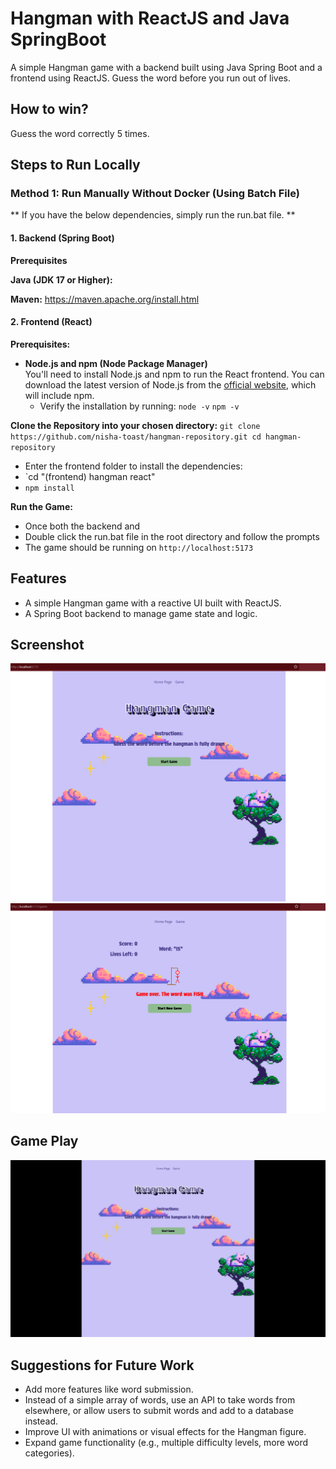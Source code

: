 # Hangman with ReactJS and Java SpringBoot

A simple Hangman game with a backend built using Java Spring Boot and a frontend using ReactJS. Guess the word before you run out of lives. 

## How to win?
Guess the word correctly 5 times.

## Steps to Run Locally

### Method 1: Run Manually Without Docker (Using Batch File)
** If you have the below dependencies, simply run the run.bat file. **


#### 1. Backend (Spring Boot) 

**Prerequisites**

**Java (JDK 17 or Higher):**

 **Maven:**
https://maven.apache.org/install.html

#### 2. Frontend (React)

**Prerequisites:**

- **Node.js and npm (Node Package Manager)**  
  You'll need to install Node.js and npm to run the React frontend. You can download the latest version of Node.js from the [official website](https://nodejs.org/), which will include npm.
   - Verify the installation by running:
     `node -v`
     `npm -v`
     
**Clone the Repository into your chosen directory:**
`git clone https://github.com/nisha-toast/hangman-repository.git
cd hangman-repository`
   - Enter the frontend folder to install the dependencies:
   - `cd "(frontend) hangman react"
   - `npm install`

**Run the Game:**
   - Once both the backend and
   - Double click the run.bat file in the root directory and follow the prompts
   - The game should be running on `http://localhost:5173`

## Features
- A simple Hangman game with a reactive UI built with ReactJS.
- A Spring Boot backend to manage game state and logic.


## Screenshot

<p float="left">
  <img src="./images/hangman-LandingPage-screenshot.png" width="700" />
  <img src="./images/hangman-GameOver-screenshot.png" width="700" />
</p>

## Game Play
<img src="images/Hangman.gif" alt="Game Animation" width="700">

## Suggestions for Future Work
- Add more features like word submission.
- Instead of a simple array of words, use an API to take words from elsewhere, or allow users to submit words and add to a database instead.
- Improve UI with animations or visual effects for the Hangman figure.
- Expand game functionality (e.g., multiple difficulty levels, more word categories).

